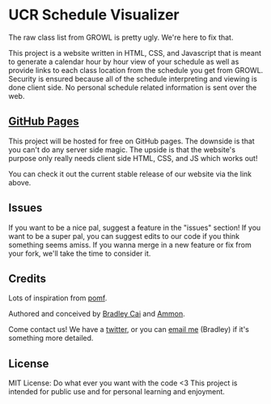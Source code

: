 UCR Schedule Visualizer
=======================

The raw class list from GROWL is pretty ugly. We're here to fix that.

This project is a website written in HTML, CSS, and Javascript that is meant to generate a calendar hour by hour view of your schedule 
as well as provide links to each class location from the schedule you get from GROWL. Security is ensured because all of the schedule 
interpreting and viewing is done client side. No personal schedule related information is sent over the web.

[GitHub Pages](http://bradleycai.github.io/ucr-class-map/)
--------------------------------------------------------

This project will be hosted for free on GitHub pages. The downside is that you can't do any server side magic. The upside is that the 
website's purpose only really needs client side HTML, CSS, and JS which works out!

You can check it out the current stable release of our website via the link above.

Issues
------

If you want to be a nice pal, suggest a feature in the "issues" section! If you want to be a super pal, you can suggest edits to our
code if you think something seems amiss. If you wanna merge in a new feature or fix from your fork, we'll take the time to consider it.

Credits
-------

Lots of inspiration from [pomf](https://github.com/nokonoko/Pomf).

Authored and conceived by [Bradley Cai](https://github.com/BradleyCai) and [Ammon](https://github.com/ammongit). 

Come contact us! We have a [twitter](https://twitter.com/UCR_Visualizer), or you can [email me](mailto:bradleycai24@gmail.com) (Bradley) if it's something more 
detailed.

License
-------

MIT License: Do what ever you want with the code <3 This project is intended for public use and for personal learning and enjoyment.
